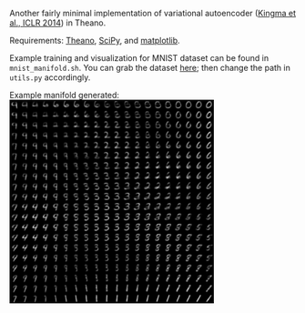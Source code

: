 Another fairly minimal implementation of variational autoencoder
([Kingma et al., ICLR 2014](http://arxiv.org/abs/1312.6114)) in Theano.

Requirements: [Theano](http://deeplearning.net/software/theano/),
[SciPy](http://scipy.org/scipylib/index.html), and [matplotlib](http://matplotlib.org/).

Example training and visualization for MNIST dataset can be found in `mnist_manifold.sh`.
You can grab the dataset [here](http://deeplearning.net/data/mnist/mnist.pkl.gz);
then change the path in `utils.py` accordingly.

Example manifold generated:
![AEVB implementation](mnist_manifold.png)
